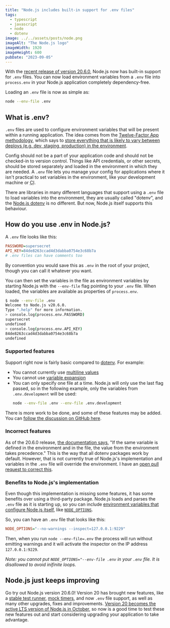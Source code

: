 ```yaml
---
title: "Node.js includes built-in support for .env files"
tags:
  - typescript
  - javascript
  - node
  - dotenv
image: ../../assets/posts/node.png
imageAlt: "The Node.js logo"
imageWidth: 1920
imageHeight: 600
pubDate: "2023-09-05"
---
```


With the [recent release of version 20.6.0](https://nodejs.org/en/blog/release/v20.6.0), Node.js now has built-in support for `.env` files. You can now load environment variables from a `.env` file into `process.env` in your Node.js application completely dependency-free.

Loading an `.env` file is now as simple as:

```sh
node --env-file .env
```

## What is .env?

`.env` files are used to configure environment variables that will be present within a running application. The idea comes from the [Twelve-Factor App methodology](https://12factor.net/), which says to [store everything that is likely to vary between deploys (e.g. dev, staging, production) in the environment](https://12factor.net/config).

Config should not be a part of your application code and should not be checked-in to version control. Things like API credentials, or other secrets, should be stored separately and loaded in the environment in which they are needed. A `.env` file lets you manage your config for applications where it isn't practical to set variables in the environment, like your development machine or <abbr title="continous integration">CI</abbr>.

There are libraries in many different languages that support using a `.env` file to load variables into the environment, they are usually called "dotenv", and the [Node.js dotenv](https://github.com/motdotla/dotenv) is no different. But now, Node.js itself supports this behaviour.

## How do you use .env in Node.js?

A `.env` file looks like this:

```ini
PASSWORD=supersecret
API_KEY=84de8263ccad4d3dabba0754e3c68b7a
# .env files can have comments too
```

By convention you would save this as `.env` in the root of your project, though you can call it whatever you want.

You can then set the variables in the file as environment variables by starting Node.js with the `--env-file` flag pointing to your `.env` file. When loaded, the variables are available as properties of `process.env`.

```sh
$ node --env-file .env
Welcome to Node.js v20.6.0.
Type ".help" for more information.
> console.log(process.env.PASSWORD)
supersecret
undefined
> console.log(process.env.API_KEY)
84de8263ccad4d3dabba0754e3c68b7a
undefined
```

### Supported features

Support right now is fairly basic compared to [dotenv](https://github.com/motdotla/dotenv). For example:

* You cannot currently use [multiline values](https://github.com/motdotla/dotenv#multiline-values)
*  You cannot use [variable expansion](https://github.com/motdotla/dotenv-expand)
*  You can only specify one file at a time. Node.js will only use the last flag passed, so in the following example, only the variables from `.env.development` will be used:
    ```sh
    node --env-file .env --env-file .env.development
    ```

There is more work to be done, and some of these features may be added. You can [follow the discussion on GitHub here](https://github.com/nodejs/node/issues/49148).

### Incorrect features

As of the 20.6.0 release, [the documentation says](https://nodejs.org/dist/latest-v20.x/docs/api/cli.html#--env-fileconfig), "If the same variable is defined in the environment and in the file, the value from the environment takes precedence." This is the way that all dotenv packages work by default. However, that is not currently true of Node.js's implementation and variables in the `.env` file will override the environment. I have an [open pull request to correct this](https://github.com/nodejs/node/pull/49424).

### Benefits to Node.js's implementation

Even though this implementation is missing some features, it has some benefits over using a third-party package. Node.js loads and parses the `.env` file as it is starting up, so you can include [environment variables that configure Node.js itself](https://nodejs.org/dist/latest-v20.x/docs/api/cli.html#environment-variables), like [`NODE_OPTIONS`](https://nodejs.org/dist/latest-v20.x/docs/api/cli.html#node_optionsoptions).

So, you can have an `.env` file that looks like this:

```ini
NODE_OPTIONS="--no-warnings --inspect=127.0.0.1:9229"
```

Then, when you run `node --env-file=.env` the process will run without emitting warnings and it will activate the inspector on the IP address `127.0.0.1:9229`.

*Note: you cannot put `NODE_OPTIONS="--env-file .env` in your `.env` file. It is disallowed to avoid inifinite loops.*

## Node.js just keeps improving

Go try out Node.js version 20.6.0! Version 20 has brought new features, like a [stable test runner](https://www.sonarsource.com/blog/node-js-test-runner/), [mock timers](https://nodejs.org/en/blog/release/v20.4.0), and now `.env` file support, as well as many other upgrades, fixes and improvements. [Version 20 becomes the active <abbr title="long term support">LTS</abbr> version of Node.js in October](https://github.com/nodejs/Release#release-schedule), so now is a good time to test these new features out and start considering upgrading your application to take advantage.
